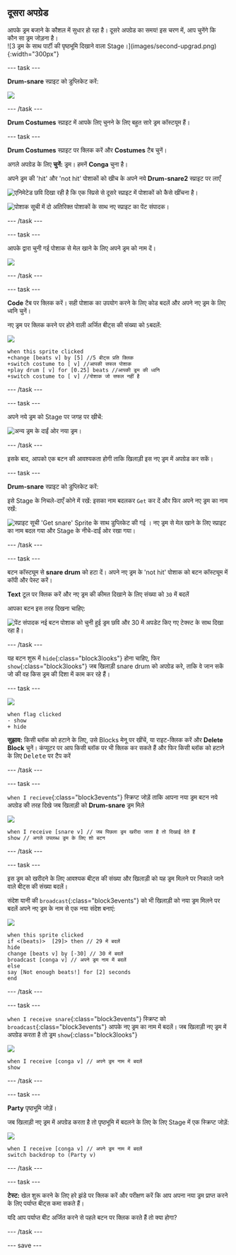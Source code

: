 ## दूसरा अपग्रेड

<div style="display: flex; flex-wrap: wrap">
<div style="flex-basis: 200px; flex-grow: 1; margin-right: 15px;">
आपके ड्रम बजाने के कौशल में सुधार हो रहा है। दूसरे अपग्रेड का समय! इस चरण में, आप चुनेंगे कि कौन सा ड्रम जोड़ना है।
</div>
<div>
![3 ड्रम के साथ पार्टी की पृष्ठभूमि दिखाने वाला Stage।](images/second-upgrad.png){:width="300px"}
</div>
</div>

--- task ---

**Drum-snare** स्प्राइट को डुप्लिकेट करें:

![](images/duplicate-snare-drum.png)

--- /task ---

**Drum Costumes** स्प्राइट में आपके लिए चुनने के लिए बहुत सारे ड्रम कॉस्टयूम हैं।

--- task ---

**Drum Costumes** स्प्राइट पर क्लिक करें और **Costumes** टैब चुनें।

अगले अपग्रेड के लिए **चुनें:** ड्रम। हमनें **Conga** चुना है।

अपने ड्रम की 'hit' और 'not hit' पोशाकों को खीच के अपने नये **Drum-snare2** स्प्राइट पर लाएँ

![एनिमेटेड छवि दिखा रही है कि एक स्प्रिसे से दूसरे स्प्राइट में पोशाकों को कैसे खींचना है।](images/drag-costumes.gif)

![पोशाक सूची में दो अतिरिक्त पोशाकों के साथ नए स्प्राइट का पेंट संपादक।](images/drum-3-costumes.png)

--- /task ---

--- task ---

आपके द्वारा चुनी गई पोशाक से मेल खाने के लिए अपने ड्रम को नाम दें।

![](images/drum-3-named.png)

--- /task ---

--- task ---

**Code** टैब पर क्लिक करें। सही पोशाक का उपयोग करने के लिए कोड बदलें और अपने नए ड्रम के लिए ध्वनि चुनें।

नए ड्रम पर क्लिक करने पर होने वाली अर्जित बीट्स की संख्या को `5`बदलें:

![](images/drum-3-icon.png)

```blocks3
when this sprite clicked
+change [beats v] by [5] //5 बीट्स प्रति क्लिक
+switch costume to [ v] //आपकी सफल पोशाक
+play drum [ v] for [0.25] beats //आपकी ड्रम की ध्वनि
+switch costume to [ v] //पोशाक जो सफल नहीं है
```

--- /task ---

--- task ---

अपने नये ड्रम को Stage पर जगह पर खीचें:

![अन्य ड्रम के दाईं ओर नया ड्रम।](images/drum-3-positioned.png)

--- /task ---

इसके बाद, आपको एक बटन की आवश्यकता होगी ताकि खिलाड़ी इस नए ड्रम में अपग्रेड कर सकें।

--- task ---

**Drum-snare** स्प्राइट को डुप्लिकेट करें:

इसे Stage के निचले-दाएँ कोने में रखें: इसका नाम बदलकर `Get` कर दें और फिर अपने नए ड्रम का नाम रखें:

![स्प्राइट सूची 'Get snare' Sprite के साथ डुप्लिकेट की गई । नए ड्रम से मेल खाने के लिए स्प्राइट का नाम बदल गया और Stage के नीचे-दाईं ओर रखा गया।](images/get-drum-3.png)

--- /task ---

--- task ---

बटन कॉस्ट्यूम से **snare drum** को हटा दें। अपने नए ड्रम के 'not hit' पोशाक को बटन कॉस्ट्यूम में कॉपी और पेस्ट करें।

**Text** टूल पर क्लिक करें और नए ड्रम की कीमत दिखाने के लिए संख्या को `30` में बदलें

आपका बटन इस तरह दिखना चाहिए:

![पेंट संपादक नई बटन पोशाक को चुनी हुई ड्रम छवि और 30 में अपडेट किए गए टेक्स्ट के साथ दिखा रहा है।](images/get-drum-copy.png)

--- /task ---


यह बटन शुरू में `hide`{:class="block3looks"} होना चाहिए, फिर `show`{:class="block3looks"} जब खिलाड़ी snare drum को अपग्रेड करे, ताकि वे जान सकें जो की वह किस ड्रम की दिशा में काम कर रहे हैं।

--- task ---

![](images/get-drum-3-icon.png)

```blocks3
when flag clicked
- show
+ hide
```

**सुझाव:** किसी ब्लॉक को हटाने के लिए, उसे Blocks मेनू पर खींचें, या राइट-क्लिक करें और **Delete Block** चुनें। कंप्यूटर पर आप किसी ब्लॉक पर भी क्लिक कर सकते हैं और फिर किसी ब्लॉक को हटाने के लिए <kbd>Delete</kbd> पर टैप करें

--- /task ---

--- task ---

`when I recieve`{:class="block3events"} स्क्रिप्ट जोड़ें ताकि आपना नया ड्रम बटन नये अपग्रेड की तरह दिखे जब खिलाड़ी को **Drum-snare** ड्रम मिले

![](images/get-drum-3-icon.png)

```blocks3
when I receive [snare v] // जब पिछला ड्रम खरीदा जाता है तो दिखाई देते हैं
show // अगले उपलब्ध ड्रम के लिए शो बटन
```

--- /task ---

--- task ---

इस ड्रम को खरीदने के लिए आवश्यक बीट्स की संख्या और खिलाड़ी को यह ड्रम मिलने पर निकाले जाने वाले बीट्स की संख्या बदलें।

संदेश यानी की `broadcast`{:class="block3events"} को भी खिलाड़ी को नया ड्रम मिलने पर बदलें अपने नए ड्रम के नाम से एक नया संदेश बनाएं:

![](images/get-drum-3-icon.png)

```blocks3
when this sprite clicked
if <(beats)>  [29]> then // 29 में बदलें
hide
change [beats v] by [-30] // 30 में बदलें
broadcast [conga v] // अपने ड्रम नाम में बदलें
else
say [Not enough beats!] for [2] seconds 
end
```

--- /task ---

--- task ---

`when I receive snare`{:class="block3events"} स्क्रिप्ट को `broadcast`{:class="block3events"} आपके नए ड्रम का नाम में बदलें। जब खिलाड़ी नए ड्रम में अपग्रेड करता है तो ड्रम `show`{:class="block3looks"}

![](images/drum-3-icon.png)

```blocks3
when I receive [conga v] // अपने ड्रम नाम में बदलें
show
```

--- /task ---

--- task ---

**Party** पृष्ठभूमि जोड़ें।

जब खिलाड़ी नए ड्रम में अपग्रेड करता है तो पृष्ठभूमि में बदलने के लिए के लिए Stage में एक स्क्रिप्ट जोड़ें:

![](images/stage-icon.png)

```blocks3
when I receive [conga v] // अपने ड्रम नाम में बदलें
switch backdrop to (Party v)
```

--- /task ---

--- task ---

**टेस्ट:** खेल शुरू करने के लिए हरे झंडे पर क्लिक करें और परीक्षण करें कि आप अपना नया ड्रम प्राप्त करने के लिए पर्याप्त बीट्स कमा सकते हैं।

यदि आप पर्याप्त बीट अर्जित करने से पहले बटन पर क्लिक करते हैं तो क्या होगा?

--- /task ---

--- save ---
